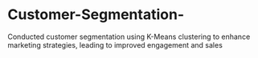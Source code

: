 # Customer-Segmentation-
Conducted customer segmentation using K-Means clustering to enhance marketing strategies, leading  to improved engagement and sales

